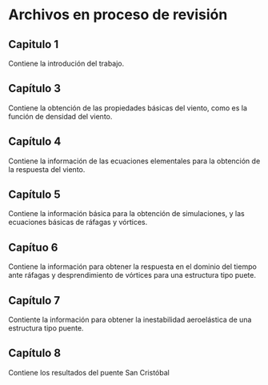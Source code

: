 # Archivos en proceso de revisión

## Capitulo 1

Contiene la introdución del trabajo.

## Capítulo 3

Contiene la obtención de las propiedades básicas del viento, como es la función de densidad del viento.

## Capítulo 4

Contiene la información de las ecuaciones elementales para la obtención de la respuesta del viento.

## Capítulo 5

Contiene la información básica para la obtención de simulaciones, y las ecuaciones básicas de ráfagas y vórtices.

## Capítuo 6

Contiene la información para obtener la respuesta en el dominio del tiempo ante ráfagas y desprendimiento de vórtices para una estructura tipo puete.

## Capítulo 7

Contiente la información para obtener la inestabilidad aeroelástica de una estructura tipo puente.

## Capítulo 8

Contiene los resultados del puente San Cristóbal
